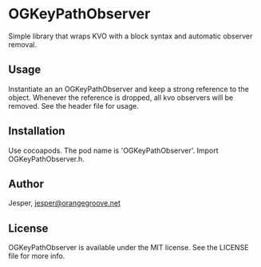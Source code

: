 # OGKeyPathObserver

Simple library that wraps KVO with a block syntax and automatic observer removal.

## Usage

Instantiate an an OGKeyPathObserver and keep a strong reference to the object. Whenever the reference is dropped, all kvo observers will be removed. See the header file for usage.

## Installation

Use cocoapods. The pod name is 'OGKeyPathObserver'. Import OGKeyPathObserver.h.

## Author

Jesper, jesper@orangegroove.net

## License

OGKeyPathObserver is available under the MIT license. See the LICENSE file for more info.
